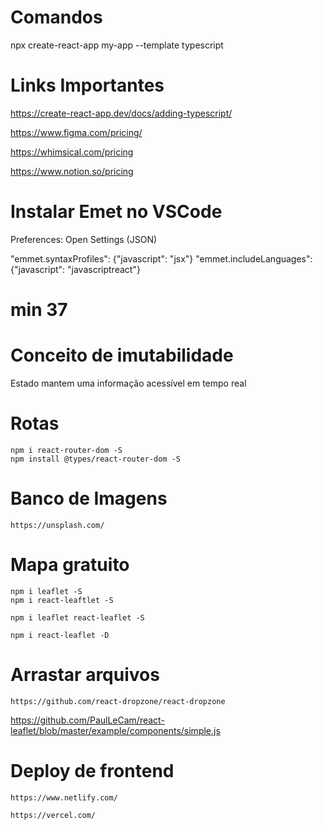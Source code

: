 

# Comandos 

npx create-react-app my-app --template typescript

# Links Importantes

https://create-react-app.dev/docs/adding-typescript/

https://www.figma.com/pricing/

https://whimsical.com/pricing


https://www.notion.so/pricing

# Instalar Emet no VSCode

Preferences: Open Settings (JSON)

"emmet.syntaxProfiles": {"javascript": "jsx"}
"emmet.includeLanguages": {"javascript": "javascriptreact"}


# min 37

# Conceito de imutabilidade

Estado mantem uma informação acessível em tempo real

# Rotas 

    npm i react-router-dom -S
    npm install @types/react-router-dom -S

# Banco de Imagens

    https://unsplash.com/

# Mapa gratuito

    npm i leaflet -S
    npm i react-leaftlet -S

    npm i leaflet react-leaflet -S

    npm i react-leaflet -D

# Arrastar arquivos

    https://github.com/react-dropzone/react-dropzone

 https://github.com/PaulLeCam/react-leaflet/blob/master/example/components/simple.js

# Deploy de frontend

    https://www.netlify.com/
    
    https://vercel.com/
